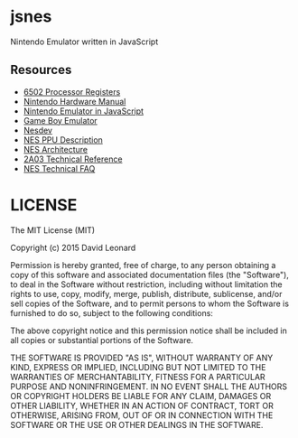 # jsnes
Nintendo Emulator written in JavaScript

## Resources

* [6502 Processor Registers](http://nesdev.com/6502.txt)
* [Nintendo Hardware Manual](http://nesdev.com/NESDoc.pdf)
* [Nintendo Emulator in JavaScript](https://github.com/bfirsh/jsnes)
* [Game Boy Emulator](http://imrannazar.com/GameBoy-Emulation-in-JavaScript)
* [Nesdev](http://nesdev.com/)
* [NES PPU Description](http://nesdev.com/nesgfx.txt)
* [NES Architecture](http://fms.komkon.org/EMUL8/NES.html)
* [2A03 Technical Reference](http://nesdev.com/2A03%20technical%20reference.txt)
* [NES Technical FAQ](http://nesdev.com/NESTechFAQ.htm#whatprocessor)

# LICENSE

The MIT License (MIT)

Copyright (c) 2015 David Leonard

Permission is hereby granted, free of charge, to any person obtaining a copy of this software and associated documentation files (the "Software"), to deal in the Software without restriction, including without limitation the rights to use, copy, modify, merge, publish, distribute, sublicense, and/or sell copies of the Software, and to permit persons to whom the Software is furnished to do so, subject to the following conditions:

The above copyright notice and this permission notice shall be included in all copies or substantial portions of the Software.

THE SOFTWARE IS PROVIDED "AS IS", WITHOUT WARRANTY OF ANY KIND, EXPRESS OR IMPLIED, INCLUDING BUT NOT LIMITED TO THE WARRANTIES OF MERCHANTABILITY, FITNESS FOR A PARTICULAR PURPOSE AND NONINFRINGEMENT. IN NO EVENT SHALL THE AUTHORS OR COPYRIGHT HOLDERS BE LIABLE FOR ANY CLAIM, DAMAGES OR OTHER LIABILITY, WHETHER IN AN ACTION OF CONTRACT, TORT OR OTHERWISE, ARISING FROM, OUT OF OR IN CONNECTION WITH THE SOFTWARE OR THE USE OR OTHER DEALINGS IN THE SOFTWARE.